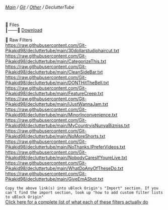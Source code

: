 ﻿###### [Main](https://pikakid98.github.io) / [Git](https://git-pikakid98.github.io) / [Other](https://git-pikakid98.github.io/other) / DeclutterTube
<h1></h1>

📂 Files
\
┃───📄 [Download](https://github.com/Git-Pikakid98/decluttertube/archive/refs/heads/main.zip)

📂 Raw Filters
\
https://raw.githubusercontent.com/Git-Pikakid98/decluttertube/main/30dollarstudiohaircut.txt
\
https://raw.githubusercontent.com/Git-Pikakid98/decluttertube/main/CategorizeThis.txt
\
https://raw.githubusercontent.com/Git-Pikakid98/decluttertube/main/CleanSideBar.txt
\
https://raw.githubusercontent.com/Git-Pikakid98/decluttertube/main/DONTHitTheBell.txt
\
https://raw.githubusercontent.com/Git-Pikakid98/decluttertube/main/FeatureCreep.txt
\
https://raw.githubusercontent.com/Git-Pikakid98/decluttertube/main/IJustWannaJam.txt
\
https://raw.githubusercontent.com/Git-Pikakid98/decluttertube/main/MinorInconvenience.txt
\
https://raw.githubusercontent.com/Git-Pikakid98/decluttertube/main/MyCountryisNunyaBizniss.txt
\
https://raw.githubusercontent.com/Git-Pikakid98/decluttertube/main/NoMoreShorts.txt
\
https://raw.githubusercontent.com/Git-Pikakid98/decluttertube/main/NoThanks.IPreferVideos.txt
\
https://raw.githubusercontent.com/Git-Pikakid98/decluttertube/main/NobodyCaresIfYoureLive.txt
\
https://raw.githubusercontent.com/Git-Pikakid98/decluttertube/main/WhatDoAnyOfTheseDo.txt
\
https://raw.githubusercontent.com/Git-Pikakid98/decluttertube/main/GiveEmAShot.txt

`Copy the above link(s) into uBlock Origin's "Import" section. If you can't find the import section, look up "how to add custom filter lists to uBlock Origin"`
\
[Click here for a complete list of what each of these filters actually do](https://github.com/Git-Pikakid98/decluttertube/#what-even-are-these-filters)

